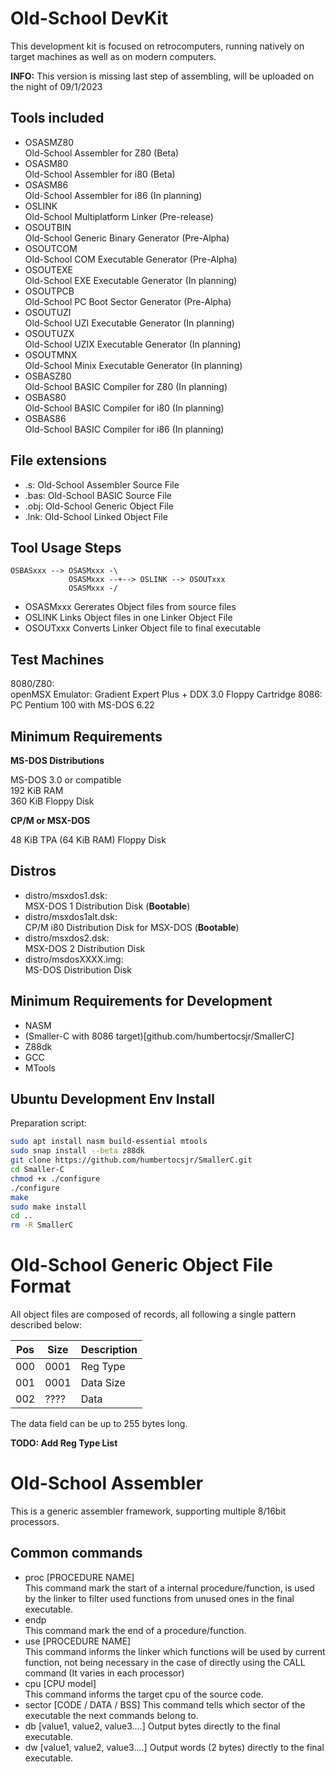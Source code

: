 Old-School DevKit
=================

This development kit is focused on retrocomputers, running natively on target machines as well as on modern computers.

**INFO:** This version is missing last step of assembling, will be uploaded on the night of 09/1/2023

Tools included
--------------

- OSASMZ80 \
    Old-School Assembler for Z80 (Beta)
- OSASM80 \
    Old-School Assembler for i80 (Beta)
- OSASM86 \
    Old-School Assembler for i86 (In planning)
- OSLINK \
    Old-School Multiplatform Linker (Pre-release)
- OSOUTBIN \
    Old-School Generic Binary Generator (Pre-Alpha)
- OSOUTCOM \
    Old-School COM Executable Generator (Pre-Alpha)
- OSOUTEXE \
    Old-School EXE Executable Generator (In planning)
- OSOUTPCB \
    Old-School PC Boot Sector Generator (Pre-Alpha)
- OSOUTUZI \
    Old-School UZI Executable Generator (In planning)
- OSOUTUZX \
    Old-School UZIX Executable Generator (In planning)
- OSOUTMNX \
    Old-School Minix Executable Generator (In planning)
- OSBASZ80 \
    Old-School BASIC Compiler for Z80 (In planning)
- OSBAS80 \
    Old-School BASIC Compiler for i80 (In planning)
- OSBAS86 \
    Old-School BASIC Compiler for i86 (In planning)

File extensions
---------------

- .s: Old-School Assembler Source File
- .bas: Old-School BASIC Source File
- .obj: Old-School Generic Object File
- .lnk: Old-School Linked Object File

Tool Usage Steps
----------------

```
OSBASxxx --> OSASMxxx -\
             OSASMxxx --+--> OSLINK --> OSOUTxxx
             OSASMxxx -/
```

- OSASMxxx Gererates Object files from source files
- OSLINK Links Object files in one Linker Object File
- OSOUTxxx Converts Linker Object file to final executable

Test Machines
-------------

8080/Z80: \
    openMSX Emulator: Gradient Expert Plus + DDX 3.0 Floppy Cartridge
8086: \
    PC Pentium 100 with MS-DOS 6.22

Minimum Requirements
--------------------

**MS-DOS Distributions**

MS-DOS 3.0 or compatible \
192 KiB RAM \
360 KiB Floppy Disk

**CP/M or MSX-DOS**

48 KiB TPA (64 KiB RAM)
Floppy Disk

Distros
-------

- distro/msxdos1.dsk: \
    MSX-DOS 1 Distribution Disk (**Bootable**)
- distro/msxdos1alt.dsk: \
    CP/M i80 Distribution Disk for MSX-DOS (**Bootable**)
- distro/msxdos2.dsk: \
    MSX-DOS 2 Distribution Disk
- distro/msdosXXXX.img: \
    MS-DOS Distribution Disk

Minimum Requirements for Development
------------------------------------

- NASM
- (Smaller-C with 8086 target)[github.com/humbertocsjr/SmallerC]
- Z88dk
- GCC
- MTools

Ubuntu Development Env Install
------------------------------

Preparation script:

```sh
sudo apt install nasm build-essential mtools
sudo snap install --beta z88dk
git clone https://github.com/humbertocsjr/SmallerC.git
cd Smaller-C
chmod +x ./configure
./configure
make 
sudo make install
cd ..
rm -R SmallerC
```

Old-School Generic Object File Format
=====================================

All object files are composed of records, all following a single pattern described below:

| Pos | Size | Description |
|-----|------|-------------|
| 000 | 0001 | Reg Type    |
| 001 | 0001 | Data Size   |
| 002 | ???? | Data        |

The data field can be up to 255 bytes long.

**TODO: Add Reg Type List**

Old-School Assembler
====================

This is a generic assembler framework, supporting multiple 8/16bit processors.

Common commands
---------------

- proc [PROCEDURE NAME] \
    This command mark the start of a internal procedure/function, is used by the linker to filter used functions from unused ones in the final executable.
- endp \
    This command mark the end of a procedure/function.
- use [PROCEDURE NAME] \
    This command informs the linker which functions will be used by current function, not being necessary in the case of directly using the CALL command (It varies in each processor)
- cpu [CPU model] \
    This command informs the target cpu of the source code.
- sector [CODE / DATA / BSS]
    This command tells which sector of the executable the next commands belong to.
- db [value1, value2, value3....]
    Output bytes directly to the final executable.
- dw [value1, value2, value3....]
    Output words (2 bytes) directly to the final executable.
